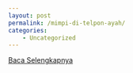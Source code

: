 ```yaml
---
layout: post
permalink: /mimpi-di-telpon-ayah/
categories:
    - Uncategorized
---
```


[Baca Selengkapnya](/06)